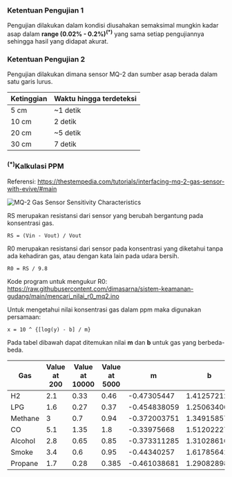 
### Ketentuan Pengujian 1

Pengujian dilakukan dalam kondisi diusahakan semaksimal mungkin kadar asap dalam **range (0.02% - 0.2%)<sup>(*)</sup>** yang sama setiap pengujiannya sehingga hasil yang didapat akurat.

### Ketentuan Pengujian 2

Pengujian dilakukan dimana sensor MQ-2 dan sumber asap berada dalam satu garis lurus.

| Ketinggian | Waktu hingga terdeteksi |
| ---------- | ------------------------|
| 5 cm       | ~1 detik                |
| 10 cm      | 2 detik                 |
| 20 cm      | ~5 detik                |
| 30 cm      | 7 detik                 |

### <sup>(*)</sup>Kalkulasi PPM

Referensi: https://thestempedia.com/tutorials/interfacing-mq-2-gas-sensor-with-evive/#main

![MQ-2 Gas Sensor Sensitivity Characteristics](https://thestempedia.com/wp-content/uploads/2019/03/Gas-Sensor-MQ2.png "MQ-2 Characteristics")

RS merupakan resistansi dari sensor yang berubah bergantung pada konsentrasi gas.

`RS = (Vin - Vout) / Vout`

R0 merupakan resistansi dari sensor pada konsentrasi yang diketahui tanpa ada kehadiran gas, atau dengan kata lain pada udara bersih.

`R0 = RS / 9.8`

Kode program untuk mengukur R0: https://raw.githubusercontent.com/dimasarna/sistem-keamanan-gudang/main/mencari_nilai_r0_mq2.ino

Untuk mengetahui nilai konsentrasi gas dalam ppm maka digunakan persamaan:

`x = 10 ^ {[log(y) - b] / m}`

Pada tabel dibawah dapat ditemukan nilai **m** dan **b** untuk gas yang berbeda-beda.

| Gas | Value at 200 | Value at 10000 | Value at 5000 | m | b |
| - | - | - | - | - | - |
| H2 | 2.1 | 0.33 | 0.46 | -0.47305447 | 1.412572126 |
| LPG | 1.6	| 0.27 | 0.37 | -0.454838059 | 1.25063406 |
| Methane | 3 | 0.7 | 0.94 | -0.372003751 | 1.349158571 |
| CO | 5.1 | 1.35 | 1.8 | -0.33975668 | 1.512022272 |
| Alcohol | 2.8 | 0.65 | 0.85 | -0.373311285 | 1.310286169 |
| Smoke | 3.4 | 0.6 | 0.95 | -0.44340257 | 1.617856412 |
| Propane | 1.7 | 0.28 | 0.385 | -0.461038681 | 1.290828982 |
